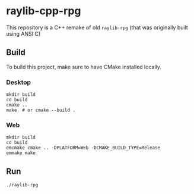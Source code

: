 # raylib-cpp-rpg
This repository is a C++ remake of old `raylib-rpg` (that was originally built using ANSI C)

## Build

To build this project, make sure to have CMake installed locally.

### Desktop

```
mkdir build
cd build
cmake ..
make  # or cmake --build .
```

### Web

```
mkdir build
cd build
emcmake cmake .. -DPLATFORM=Web -DCMAKE_BUILD_TYPE=Release
emmake make
```

## Run

```
./raylib-rpg
```
